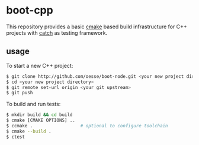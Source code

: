 # boot-cpp

This repository provides a basic [cmake](http://cmake.org) based build
infrastructure for C++ projects with
[catch](https://github.com/catchorg/Catch2) as testing framework.

## usage

To start a new C++ project:

```sh
$ git clone http://github.com/oesse/boot-node.git <your new project directory>
$ cd <your new project directory>
$ git remote set-url origin <your git upstream>
$ git push
```

To build and run tests:
```sh
$ mkdir build && cd build
$ cmake [CMAKE OPTIONS] ..
$ ccmake .                  # optional to configure toolchain
$ cmake --build .
$ ctest 
```
